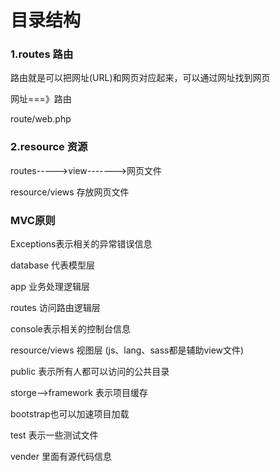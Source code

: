 # 目录结构

### 1.routes 路由

路由就是可以把网址(URL)和网页对应起来，可以通过网址找到网页

网址===》路由     

route/web.php



### 2.resource 资源

routes----->view------->网页文件

resource/views 存放网页文件



### MVC原则

Exceptions表示相关的异常错误信息

database 代表模型层

app 业务处理逻辑层

routes 访问路由逻辑层

console表示相关的控制台信息

resource/views 视图层 (js、lang、sass都是辅助view文件)

public 表示所有人都可以访问的公共目录

storge-->framework 表示项目缓存

bootstrap也可以加速项目加载

test 表示一些测试文件

vender 里面有源代码信息